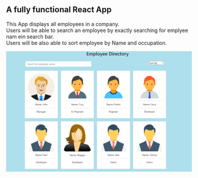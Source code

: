 ## A fully functional React App  
This App displays all employees in a company.  
Users will be able to search an employee by exactly searching for emplyee nam ein search bar.  
Users will be also able to sort employee by Name and occupation.

![Alt text](/public/img/ss.PNG?raw=true "directory")  
